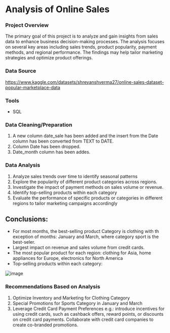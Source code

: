 # Analysis of Online Sales

### Project Overview
The primary goal of this project is to analyze and gain insights from sales data to enhance business decision-making processes. The analysis focuses on several key areas including sales trends, product popularity, payment methods, and regional performance. The findings may help tailor marketing strategies and optimize product offerings.

### Data Source
https://www.kaggle.com/datasets/shreyanshverma27/online-sales-dataset-popular-marketplace-data

### Tools
- SQL

### Data Cleaning/Preparation
1. A new column date_sale has been added and the insert from the Date column has been converted from TEXT to DATE.
2. Column Date has been dropped. 
3. Date_month column has been addes.

### Data Analysis
1. Analyze sales trends over time to identify seasonal patterns 
2. Explore the popularity of different product categories across regions.
3. Investigate the impact of payment methods on sales volume or revenue.
4. Identify top-selling products within each category
5. Evaluate the performance of specific products or categories in different regions to tailor marketing campaigns accordingly

## Conclusions:

- For most months, the best-selling product Category is  clothing with th exception of months: January and March, where category sport is the best-seler.
- Largest impact on revenue and sales volume from credit cards.
- The most popular product for each region: clothing for Asia, home appliances for Europe, electronics for North America
- Top-selling products within each category:

![image](https://github.com/user-attachments/assets/4aeeeb98-6ef4-4d9b-b805-86b177f44232)


### Recommendations Based on Analysis
1. Optimize Inventory and Marketing for Clothing Category
2. Special Promotions for Sports Category in January and March
3. Leverage Credit Card Payment Preferences e.g.: introduce incentives for using credit cards, such as cashback offers, reward points, or discounts on credit card payments. Collaborate with credit card companies to create co-branded promotions.

